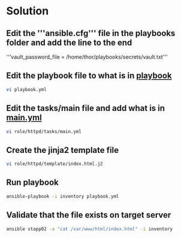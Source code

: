 # Solution

## Edit the '''ansible.cfg''' file in the playbooks folder and add the line to the end

'''vault_password_file = /home/thor/playbooks/secrets/vault.txt'''

## Edit the playbook file to what is in [playbook](./playbook.yml)

```bash
vi playbook.yml
```

## Edit the tasks/main file and add what is in [main.yml](./role/httpd/tasks/main.yml)

```bash
vi role/httpd/tasks/main.yml
```

## Create the jinja2 template file

```bash
vi role/httpd/template/index.html.j2
```

## Run playbook

```bash
ansible-playbook -i inventory playbook.yml
```

## Validate that the file exists on target server

```bash
ansible stapp02 -a "cat /var/www/html/index.html" -i inventory
```
